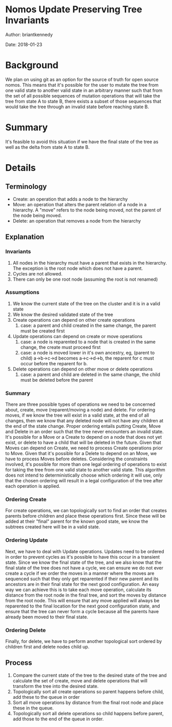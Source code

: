 
# Nomos Update Preserving Tree Invariants

Author: briantkennedy

Date: 2018-01-23


# Background

We plan on using git as an option for the source of truth for open source nomos. This means that it's possible for the user to mutate the tree from one valid state to another valid state in an arbitrary manner such that from the set of all possible sequences of mutation operations that will take the tree from state A to state B, there exists a subset of those sequences that would take the tree through an invalid state before reaching state B.


# Summary

It's feasible to avoid this situation if we have the final state of the tree as well as the delta from state A to state B.


# Details


## Terminology



*   Create: an operation that adds a node to the hierarchy
*   Move: an operation that alters the parent relation of a node in a hierarchy. A "move" refers to the node being moved, not the parent of the node being moved.
*   Delete: an operation that removes a node from the hierarchy


## Explanation


### Invariants



1.  All nodes in the hierarchy must have a parent that exists in the hierarchy. The exception is the root node which does not have a parent.
1.  Cycles are not allowed.
1.  There can only be one root node (assuming the root is not renamed)

### Assumptions



1.  We know the current state of the tree on the cluster and it is in a valid state
1.  We know the desired validated state of the tree
1.  Create operations can depend on other create operations
    1.  case: a parent and child created in the same change, the parent must be created first
1.  Update operations can depend on create or move operations
    1.  case: a node is reparented to a node that is created in the same change, the create must proceed first
    1.  case: a node is moved lower in it's own ancestry, eg, (parent to child) a->b->c->d becomes a->c->d->b, the reparent for c must occur before the reparent for b.
1.  Delete operations can depend on other move or delete operations
    1.  case: a parent and child are deleted in the same change, the child must be deleted before the parent


### Summary

There are three possible types of operations we need to be concerned about, create, move (reparent/moving a node) and delete. For ordering moves, if we know the tree will exist in a valid state, at the end of all changes, then we know that any deleted node will not have any children at the end of the state change. Proper ordering entails putting Create, Move and Delete in an order such that the tree never encounters an invalid state. It's possible for a Move or a Create to depend on a node that does not yet exist, or delete to have a child that will be deleted in the future. Given that Moves can depend on Create, we need to process Create operations prior to Move. Given that it's possible for a Delete to depend on an Move, we have to process Moves before deletes. Considering the constraints involved, it's possible for more than one legal ordering of operations to exist for taking the tree from one valid state to another valid state. This algorithm does not intend to deterministically choose which ordering it will use, only that the chosen ordering will result in a legal configuration of the tree after each operation is applied.


### Ordering Create

For create operations, we can topologically sort to find an order that creates parents before children and place these operations first. Since these will be added at their "final" parent for the known good state, we know the subtrees created here will be in a valid state.


### Ordering Update

Next, we have to deal with Update operations. Updates need to be ordered in order to prevent cycles as it's possible to have this occur in a transient state. Since we know the final state of the tree, and we also know that the final state of the tree does not have a cycle, we can ensure we do not ever create a cycle if we order the moves in a manner where the moves are sequenced such that they only get reparented if their new parent and its ancestors are in their final state for the next good configuration. An easy way we can achieve this is to take each move operation, calculate its distance from the root node in the final tree, and sort the moves by distance from the root node. This will ensure that any move applied will always be reparented to the final location for the next good configuration state, and ensure that the tree can never form a cycle because all the parents have already been moved to their final state.


### Ordering Delete

Finally, for delete, we have to perform another topological sort ordered by children first and delete nodes child up.


## Process



1.  Compare the current state of the tree to the desired state of the tree and calculate the set of create, move and delete operations that will transform the tree into the desired state.
1.  Topologically sort all create operations so parent happens before child, add these to the queue in order
1.  Sort all move operations by distance from the final root node and place these in the queue.
1.  Topologically sort all delete operations so child happens before parent, add those to the end of the queue in order.
